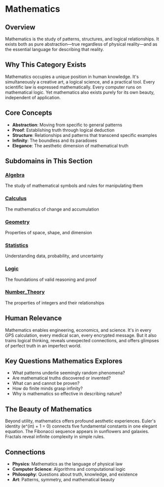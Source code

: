 # Mathematics

## Overview
Mathematics is the study of patterns, structures, and logical relationships. It exists both as pure abstraction—true regardless of physical reality—and as the essential language for describing that reality.

## Why This Category Exists
Mathematics occupies a unique position in human knowledge. It's simultaneously a creative art, a logical science, and a practical tool. Every scientific law is expressed mathematically. Every computer runs on mathematical logic. Yet mathematics also exists purely for its own beauty, independent of application.

## Core Concepts
- **Abstraction**: Moving from specific to general patterns
- **Proof**: Establishing truth through logical deduction
- **Structure**: Relationships and patterns that transcend specific examples
- **Infinity**: The boundless and its paradoxes
- **Elegance**: The aesthetic dimension of mathematical truth

## Subdomains in This Section

### [Algebra](Algebra/)
The study of mathematical symbols and rules for manipulating them

### [Calculus](Calculus/)
The mathematics of change and accumulation

### [Geometry](Geometry/)
Properties of space, shape, and dimension

### [Statistics](Statistics/)
Understanding data, probability, and uncertainty

### [Logic](Logic/)
The foundations of valid reasoning and proof

### [Number_Theory](Number_Theory/)
The properties of integers and their relationships

## Human Relevance
Mathematics enables engineering, economics, and science. It's in every GPS calculation, every medical scan, every encrypted message. But it also trains logical thinking, reveals unexpected connections, and offers glimpses of perfect truth in an imperfect world.

## Key Questions Mathematics Explores
- What patterns underlie seemingly random phenomena?
- Are mathematical truths discovered or invented?
- What can and cannot be proven?
- How do finite minds grasp infinity?
- Why is mathematics so effective in describing nature?

## The Beauty of Mathematics
Beyond utility, mathematics offers profound aesthetic experiences. Euler's identity (e^(iπ) + 1 = 0) connects five fundamental constants in one elegant equation. The Fibonacci sequence appears in sunflowers and galaxies. Fractals reveal infinite complexity in simple rules.

## Connections
- **Physics**: Mathematics as the language of physical law
- **Computer Science**: Algorithms and computational logic
- **Philosophy**: Questions about truth, knowledge, and existence
- **Art**: Patterns, symmetry, and mathematical beauty
